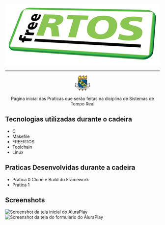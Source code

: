 <p align="center"> <img src="https://github.com/RafaelDSG-2020/RTOS/blob/main/FREERTOS.png" alt="Utilizando o FREERTOS na STM32F103C8T6"> </p>

<hr>

<p align="center"> <img src="https://github.com/RafaelDSG-2020/RTOS/blob/main/Logo_UFC.png" alt="Logo da UFC"> </p>
<p align="center">Página inicial das Praticas que serão feitas na diciplina de Sistemas de Tempo Real</p>

## Tecnologias utilizadas durante o cadeira
* C
* Makefile
* FREERTOS
* Toolchain
* Linux

## Praticas Desenvolvidas durante a cadeira 
* Pratica 0 Clone e Build do Framework 
* Pratica 1 

## Screenshots
![Screenshot da tela inicial do AluraPlay](https://imgur.com/aymxEsh.png)
![Screenshot da tela do formulário do AluraPlay](https://imgur.com/ShNADf2.png)
